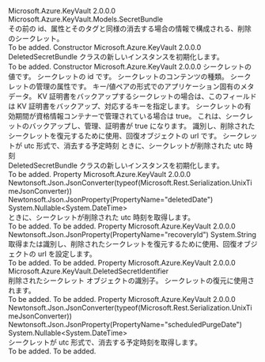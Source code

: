 <Type Name="DeletedSecretBundle" FullName="Microsoft.Azure.KeyVault.Models.DeletedSecretBundle">
  <TypeSignature Language="C#" Value="public class DeletedSecretBundle : Microsoft.Azure.KeyVault.Models.SecretBundle" />
  <TypeSignature Language="ILAsm" Value=".class public auto ansi beforefieldinit DeletedSecretBundle extends Microsoft.Azure.KeyVault.Models.SecretBundle" />
  <TypeSignature Language="DocId" Value="T:Microsoft.Azure.KeyVault.Models.DeletedSecretBundle" />
  <TypeSignature Language="VB.NET" Value="Public Class DeletedSecretBundle&#xA;Inherits SecretBundle" />
  <TypeSignature Language="F#" Value="type DeletedSecretBundle = class&#xA;    inherit SecretBundle" />
  <AssemblyInfo>
    <AssemblyName>Microsoft.Azure.KeyVault</AssemblyName>
    <AssemblyVersion>2.0.0.0</AssemblyVersion>
  </AssemblyInfo>
  <Base>
    <BaseTypeName>Microsoft.Azure.KeyVault.Models.SecretBundle</BaseTypeName>
  </Base>
  <Interfaces />
  <Docs>
    <summary>
            その前の id、属性とそのタグと同様の消去する場合の情報で構成される、削除のシークレット。
            </summary>
    <remarks>To be added.</remarks>
  </Docs>
  <Members>
    <Member MemberName=".ctor">
      <MemberSignature Language="C#" Value="public DeletedSecretBundle ();" />
      <MemberSignature Language="ILAsm" Value=".method public hidebysig specialname rtspecialname instance void .ctor() cil managed" />
      <MemberSignature Language="DocId" Value="M:Microsoft.Azure.KeyVault.Models.DeletedSecretBundle.#ctor" />
      <MemberSignature Language="VB.NET" Value="Public Sub New ()" />
      <MemberType>Constructor</MemberType>
      <AssemblyInfo>
        <AssemblyName>Microsoft.Azure.KeyVault</AssemblyName>
        <AssemblyVersion>2.0.0.0</AssemblyVersion>
      </AssemblyInfo>
      <Parameters />
      <Docs>
        <summary>
            DeletedSecretBundle クラスの新しいインスタンスを初期化します。
            </summary>
        <remarks>To be added.</remarks>
      </Docs>
    </Member>
    <Member MemberName=".ctor">
      <MemberSignature Language="C#" Value="public DeletedSecretBundle (string value = null, string id = null, string contentType = null, Microsoft.Azure.KeyVault.Models.SecretAttributes attributes = null, System.Collections.Generic.IDictionary&lt;string,string&gt; tags = null, string kid = null, Nullable&lt;bool&gt; managed = null, string recoveryId = null, Nullable&lt;DateTime&gt; scheduledPurgeDate = null, Nullable&lt;DateTime&gt; deletedDate = null);" />
      <MemberSignature Language="ILAsm" Value=".method public hidebysig specialname rtspecialname instance void .ctor(string value, string id, string contentType, class Microsoft.Azure.KeyVault.Models.SecretAttributes attributes, class System.Collections.Generic.IDictionary`2&lt;string, string&gt; tags, string kid, valuetype System.Nullable`1&lt;bool&gt; managed, string recoveryId, valuetype System.Nullable`1&lt;valuetype System.DateTime&gt; scheduledPurgeDate, valuetype System.Nullable`1&lt;valuetype System.DateTime&gt; deletedDate) cil managed" />
      <MemberSignature Language="DocId" Value="M:Microsoft.Azure.KeyVault.Models.DeletedSecretBundle.#ctor(System.String,System.String,System.String,Microsoft.Azure.KeyVault.Models.SecretAttributes,System.Collections.Generic.IDictionary{System.String,System.String},System.String,System.Nullable{System.Boolean},System.String,System.Nullable{System.DateTime},System.Nullable{System.DateTime})" />
      <MemberSignature Language="VB.NET" Value="Public Sub New (Optional value As String = null, Optional id As String = null, Optional contentType As String = null, Optional attributes As SecretAttributes = null, Optional tags As IDictionary(Of String, String) = null, Optional kid As String = null, Optional managed As Nullable(Of Boolean) = null, Optional recoveryId As String = null, Optional scheduledPurgeDate As Nullable(Of DateTime) = null, Optional deletedDate As Nullable(Of DateTime) = null)" />
      <MemberSignature Language="F#" Value="new Microsoft.Azure.KeyVault.Models.DeletedSecretBundle : string * string * string * Microsoft.Azure.KeyVault.Models.SecretAttributes * System.Collections.Generic.IDictionary&lt;string, string&gt; * string * Nullable&lt;bool&gt; * string * Nullable&lt;DateTime&gt; * Nullable&lt;DateTime&gt; -&gt; Microsoft.Azure.KeyVault.Models.DeletedSecretBundle" Usage="new Microsoft.Azure.KeyVault.Models.DeletedSecretBundle (value, id, contentType, attributes, tags, kid, managed, recoveryId, scheduledPurgeDate, deletedDate)" />
      <MemberType>Constructor</MemberType>
      <AssemblyInfo>
        <AssemblyName>Microsoft.Azure.KeyVault</AssemblyName>
        <AssemblyVersion>2.0.0.0</AssemblyVersion>
      </AssemblyInfo>
      <Parameters>
        <Parameter Name="value" Type="System.String" />
        <Parameter Name="id" Type="System.String" />
        <Parameter Name="contentType" Type="System.String" />
        <Parameter Name="attributes" Type="Microsoft.Azure.KeyVault.Models.SecretAttributes" />
        <Parameter Name="tags" Type="System.Collections.Generic.IDictionary&lt;System.String,System.String&gt;" />
        <Parameter Name="kid" Type="System.String" />
        <Parameter Name="managed" Type="System.Nullable&lt;System.Boolean&gt;" />
        <Parameter Name="recoveryId" Type="System.String" />
        <Parameter Name="scheduledPurgeDate" Type="System.Nullable&lt;System.DateTime&gt;" />
        <Parameter Name="deletedDate" Type="System.Nullable&lt;System.DateTime&gt;" />
      </Parameters>
      <Docs>
        <param name="value">シークレットの値です。</param>
        <param name="id">シークレットの id です。</param>
        <param name="contentType">シークレットのコンテンツの種類。</param>
        <param name="attributes">シークレットの管理の属性です。</param>
        <param name="tags">キー/値ペアの形式でのアプリケーション固有のメタデータ。</param>
        <param name="kid">KV 証明書をバックアップするシークレットの場合は、このフィールドは KV 証明書をバックアップ、対応するキーを指定します。</param>
        <param name="managed">シークレットの有効期間が資格情報コンテナーで管理されている場合は true。 これは、シークレットのバックアップし、管理、証明書が true になります。</param>
        <param name="recoveryId">識別し、削除されたシークレットを復元するために使用、回復オブジェクトの url です。</param>
        <param name="scheduledPurgeDate">シークレットが utc 形式で、消去する予定時刻</param>
        <param name="deletedDate">ときに、シークレットが削除された utc 時刻</param>
        <summary>
            DeletedSecretBundle クラスの新しいインスタンスを初期化します。
            </summary>
        <remarks>To be added.</remarks>
      </Docs>
    </Member>
    <Member MemberName="DeletedDate">
      <MemberSignature Language="C#" Value="public Nullable&lt;DateTime&gt; DeletedDate { get; }" />
      <MemberSignature Language="ILAsm" Value=".property instance valuetype System.Nullable`1&lt;valuetype System.DateTime&gt; DeletedDate" />
      <MemberSignature Language="DocId" Value="P:Microsoft.Azure.KeyVault.Models.DeletedSecretBundle.DeletedDate" />
      <MemberSignature Language="VB.NET" Value="Public ReadOnly Property DeletedDate As Nullable(Of DateTime)" />
      <MemberSignature Language="F#" Value="member this.DeletedDate : Nullable&lt;DateTime&gt;" Usage="Microsoft.Azure.KeyVault.Models.DeletedSecretBundle.DeletedDate" />
      <MemberType>Property</MemberType>
      <AssemblyInfo>
        <AssemblyName>Microsoft.Azure.KeyVault</AssemblyName>
        <AssemblyVersion>2.0.0.0</AssemblyVersion>
      </AssemblyInfo>
      <Attributes>
        <Attribute>
          <AttributeName>Newtonsoft.Json.JsonConverter(typeof(Microsoft.Rest.Serialization.UnixTimeJsonConverter))</AttributeName>
        </Attribute>
        <Attribute>
          <AttributeName>Newtonsoft.Json.JsonProperty(PropertyName="deletedDate")</AttributeName>
        </Attribute>
      </Attributes>
      <ReturnValue>
        <ReturnType>System.Nullable&lt;System.DateTime&gt;</ReturnType>
      </ReturnValue>
      <Docs>
        <summary>
            ときに、シークレットが削除された utc 時刻を取得します。
            </summary>
        <value>To be added.</value>
        <remarks>To be added.</remarks>
      </Docs>
    </Member>
    <Member MemberName="RecoveryId">
      <MemberSignature Language="C#" Value="public string RecoveryId { get; set; }" />
      <MemberSignature Language="ILAsm" Value=".property instance string RecoveryId" />
      <MemberSignature Language="DocId" Value="P:Microsoft.Azure.KeyVault.Models.DeletedSecretBundle.RecoveryId" />
      <MemberSignature Language="VB.NET" Value="Public Property RecoveryId As String" />
      <MemberSignature Language="F#" Value="member this.RecoveryId : string with get, set" Usage="Microsoft.Azure.KeyVault.Models.DeletedSecretBundle.RecoveryId" />
      <MemberType>Property</MemberType>
      <AssemblyInfo>
        <AssemblyName>Microsoft.Azure.KeyVault</AssemblyName>
        <AssemblyVersion>2.0.0.0</AssemblyVersion>
      </AssemblyInfo>
      <Attributes>
        <Attribute>
          <AttributeName>Newtonsoft.Json.JsonProperty(PropertyName="recoveryId")</AttributeName>
        </Attribute>
      </Attributes>
      <ReturnValue>
        <ReturnType>System.String</ReturnType>
      </ReturnValue>
      <Docs>
        <summary>
            取得または識別し、削除されたシークレットを復元するために使用、回復オブジェクトの url を設定します。
            </summary>
        <value>To be added.</value>
        <remarks>To be added.</remarks>
      </Docs>
    </Member>
    <Member MemberName="RecoveryIdentifier">
      <MemberSignature Language="C#" Value="public Microsoft.Azure.KeyVault.DeletedSecretIdentifier RecoveryIdentifier { get; }" />
      <MemberSignature Language="ILAsm" Value=".property instance class Microsoft.Azure.KeyVault.DeletedSecretIdentifier RecoveryIdentifier" />
      <MemberSignature Language="DocId" Value="P:Microsoft.Azure.KeyVault.Models.DeletedSecretBundle.RecoveryIdentifier" />
      <MemberSignature Language="VB.NET" Value="Public ReadOnly Property RecoveryIdentifier As DeletedSecretIdentifier" />
      <MemberSignature Language="F#" Value="member this.RecoveryIdentifier : Microsoft.Azure.KeyVault.DeletedSecretIdentifier" Usage="Microsoft.Azure.KeyVault.Models.DeletedSecretBundle.RecoveryIdentifier" />
      <MemberType>Property</MemberType>
      <AssemblyInfo>
        <AssemblyName>Microsoft.Azure.KeyVault</AssemblyName>
        <AssemblyVersion>2.0.0.0</AssemblyVersion>
      </AssemblyInfo>
      <ReturnValue>
        <ReturnType>Microsoft.Azure.KeyVault.DeletedSecretIdentifier</ReturnType>
      </ReturnValue>
      <Docs>
        <summary>
            削除されたシークレット オブジェクトの識別子。 シークレットの復元に使用されます。
            </summary>
        <value>To be added.</value>
        <remarks>To be added.</remarks>
      </Docs>
    </Member>
    <Member MemberName="ScheduledPurgeDate">
      <MemberSignature Language="C#" Value="public Nullable&lt;DateTime&gt; ScheduledPurgeDate { get; }" />
      <MemberSignature Language="ILAsm" Value=".property instance valuetype System.Nullable`1&lt;valuetype System.DateTime&gt; ScheduledPurgeDate" />
      <MemberSignature Language="DocId" Value="P:Microsoft.Azure.KeyVault.Models.DeletedSecretBundle.ScheduledPurgeDate" />
      <MemberSignature Language="VB.NET" Value="Public ReadOnly Property ScheduledPurgeDate As Nullable(Of DateTime)" />
      <MemberSignature Language="F#" Value="member this.ScheduledPurgeDate : Nullable&lt;DateTime&gt;" Usage="Microsoft.Azure.KeyVault.Models.DeletedSecretBundle.ScheduledPurgeDate" />
      <MemberType>Property</MemberType>
      <AssemblyInfo>
        <AssemblyName>Microsoft.Azure.KeyVault</AssemblyName>
        <AssemblyVersion>2.0.0.0</AssemblyVersion>
      </AssemblyInfo>
      <Attributes>
        <Attribute>
          <AttributeName>Newtonsoft.Json.JsonConverter(typeof(Microsoft.Rest.Serialization.UnixTimeJsonConverter))</AttributeName>
        </Attribute>
        <Attribute>
          <AttributeName>Newtonsoft.Json.JsonProperty(PropertyName="scheduledPurgeDate")</AttributeName>
        </Attribute>
      </Attributes>
      <ReturnValue>
        <ReturnType>System.Nullable&lt;System.DateTime&gt;</ReturnType>
      </ReturnValue>
      <Docs>
        <summary>
            シークレットが utc 形式で、消去する予定時刻を取得します。
            </summary>
        <value>To be added.</value>
        <remarks>To be added.</remarks>
      </Docs>
    </Member>
  </Members>
</Type>